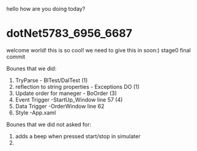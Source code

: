 hello how are you doing today?
# dotNet5783_6956_6687
welcome world!
this is so cool!
we need to give this in soon:)
stage0 final commit

Bounes that we did:
1. TryParse - BlTest/DalTest (1)
2. reflection to string properties - Exceptions DO (1)
3. Update order for maneger - BoOrder (3)
4. Event Trigger -StartUp_Window line 57 (4)
6. Data Trigger -OrderWindow line 62
7. Style -App.xaml 


Bounes that we did not asked for:
1. adds a beep when pressed start/stop in simulater
2.